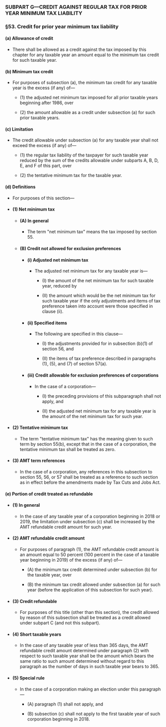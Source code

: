 ### SUBPART G—CREDIT AGAINST REGULAR TAX FOR PRIOR YEAR MINIMUM TAX LIABILITY

### §53. Credit for prior year minimum tax liability
#### (a) Allowance of credit
* There shall be allowed as a credit against the tax imposed by this chapter for any taxable year an amount equal to the minimum tax credit for such taxable year.

#### (b) Minimum tax credit
* For purposes of subsection (a), the minimum tax credit for any taxable year is the excess (if any) of—

  * (1) the adjusted net minimum tax imposed for all prior taxable years beginning after 1986, over

  * (2) the amount allowable as a credit under subsection (a) for such prior taxable years.

#### (c) Limitation
* The credit allowable under subsection (a) for any taxable year shall not exceed the excess (if any) of—

  * (1) the regular tax liability of the taxpayer for such taxable year reduced by the sum of the credits allowable under subparts A, B, D, E, and F of this part, over

  * (2) the tentative minimum tax for the taxable year.

#### (d) Definitions
* For purposes of this section—

* #### (1) Net minimum tax
  * #### (A) In general
    * The term "net minimum tax" means the tax imposed by section 55.

  * #### (B) Credit not allowed for exclusion preferences
    * #### (i) Adjusted net minimum tax
      * The adjusted net minimum tax for any taxable year is—

        * (I) the amount of the net minimum tax for such taxable year, reduced by

        * (II) the amount which would be the net minimum tax for such taxable year if the only adjustments and items of tax preference taken into account were those specified in clause (ii).

    * #### (ii) Specified items
      * The following are specified in this clause—

        * (I) the adjustments provided for in subsection (b)(1) of section 56, and

        * (II) the items of tax preference described in paragraphs (1), (5), and (7) of section 57(a).

    * #### (iii) Credit allowable for exclusion preferences of corporations
      * In the case of a corporation—

        * (I) the preceding provisions of this subparagraph shall not apply, and

        * (II) the adjusted net minimum tax for any taxable year is the amount of the net minimum tax for such year.

* #### (2) Tentative minimum tax
  * The term "tentative minimum tax" has the meaning given to such term by section 55(b), except that in the case of a corporation, the tentative minimum tax shall be treated as zero.

* #### (3) AMT term references
  * In the case of a corporation, any references in this subsection to section 55, 56, or 57 shall be treated as a reference to such section as in effect before the amendments made by Tax Cuts and Jobs Act.

#### (e) Portion of credit treated as refundable
* #### (1) In general
  * In the case of any taxable year of a corporation beginning in 2018 or 2019, the limitation under subsection (c) shall be increased by the AMT refundable credit amount for such year.

* #### (2) AMT refundable credit amount
  * For purposes of paragraph (1), the AMT refundable credit amount is an amount equal to 50 percent (100 percent in the case of a taxable year beginning in 2019) of the excess (if any) of—

    * (A) the minimum tax credit determined under subsection (b) for the taxable year, over

    * (B) the minimum tax credit allowed under subsection (a) for such year (before the application of this subsection for such year).

* #### (3) Credit refundable
  * For purposes of this title (other than this section), the credit allowed by reason of this subsection shall be treated as a credit allowed under subpart C (and not this subpart).

* #### (4) Short taxable years
  * In the case of any taxable year of less than 365 days, the AMT refundable credit amount determined under paragraph (2) with respect to such taxable year shall be the amount which bears the same ratio to such amount determined without regard to this paragraph as the number of days in such taxable year bears to 365.

* #### (5) Special rule
  * In the case of a corporation making an election under this paragraph—

    * (A) paragraph (1) shall not apply, and

    * (B) subsection (c) shall not apply to the first taxable year of such corporation beginning in 2018.